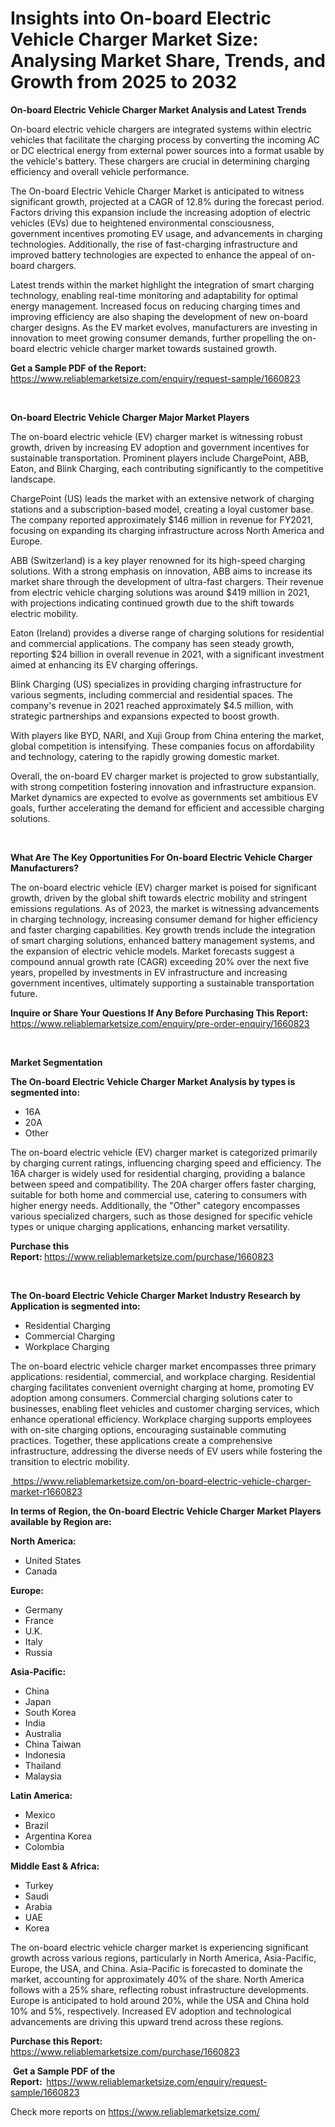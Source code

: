 <p><h1>Insights into On-board Electric Vehicle Charger Market Size: Analysing Market Share, Trends, and Growth from 2025 to 2032</h1></p><p><strong>On-board Electric Vehicle Charger Market Analysis and Latest Trends</strong></p>
<p><p>On-board electric vehicle chargers are integrated systems within electric vehicles that facilitate the charging process by converting the incoming AC or DC electrical energy from external power sources into a format usable by the vehicle's battery. These chargers are crucial in determining charging efficiency and overall vehicle performance.</p><p>The On-board Electric Vehicle Charger Market is anticipated to witness significant growth, projected at a CAGR of 12.8% during the forecast period. Factors driving this expansion include the increasing adoption of electric vehicles (EVs) due to heightened environmental consciousness, government incentives promoting EV usage, and advancements in charging technologies. Additionally, the rise of fast-charging infrastructure and improved battery technologies are expected to enhance the appeal of on-board chargers.</p><p>Latest trends within the market highlight the integration of smart charging technology, enabling real-time monitoring and adaptability for optimal energy management. Increased focus on reducing charging times and improving efficiency are also shaping the development of new on-board charger designs. As the EV market evolves, manufacturers are investing in innovation to meet growing consumer demands, further propelling the on-board electric vehicle charger market towards sustained growth.</p></p>
<p><strong>Get a Sample PDF of the Report:&nbsp;</strong> <a href="https://www.reliablemarketsize.com/enquiry/request-sample/1660823?utm_campaign=3344&utm_medium=2&utm_source=Github&utm_content=ia&utm_term=29032025&utm_id=on-board-electric-vehicle-charger">https://www.reliablemarketsize.com/enquiry/request-sample/1660823</a></p>
<p>&nbsp;</p>
<p><strong>On-board Electric Vehicle Charger Major Market Players</strong></p>
<p><p>The on-board electric vehicle (EV) charger market is witnessing robust growth, driven by increasing EV adoption and government incentives for sustainable transportation. Prominent players include ChargePoint, ABB, Eaton, and Blink Charging, each contributing significantly to the competitive landscape.</p><p>ChargePoint (US) leads the market with an extensive network of charging stations and a subscription-based model, creating a loyal customer base. The company reported approximately $146 million in revenue for FY2021, focusing on expanding its charging infrastructure across North America and Europe.</p><p>ABB (Switzerland) is a key player renowned for its high-speed charging solutions. With a strong emphasis on innovation, ABB aims to increase its market share through the development of ultra-fast chargers. Their revenue from electric vehicle charging solutions was around $419 million in 2021, with projections indicating continued growth due to the shift towards electric mobility.</p><p>Eaton (Ireland) provides a diverse range of charging solutions for residential and commercial applications. The company has seen steady growth, reporting $24 billion in overall revenue in 2021, with a significant investment aimed at enhancing its EV charging offerings.</p><p>Blink Charging (US) specializes in providing charging infrastructure for various segments, including commercial and residential spaces. The company's revenue in 2021 reached approximately $4.5 million, with strategic partnerships and expansions expected to boost growth.</p><p>With players like BYD, NARI, and Xuji Group from China entering the market, global competition is intensifying. These companies focus on affordability and technology, catering to the rapidly growing domestic market. </p><p>Overall, the on-board EV charger market is projected to grow substantially, with strong competition fostering innovation and infrastructure expansion. Market dynamics are expected to evolve as governments set ambitious EV goals, further accelerating the demand for efficient and accessible charging solutions.</p></p>
<p>&nbsp;</p>
<p><strong>What Are The Key Opportunities For On-board Electric Vehicle Charger Manufacturers?</strong></p>
<p><p>The on-board electric vehicle (EV) charger market is poised for significant growth, driven by the global shift towards electric mobility and stringent emissions regulations. As of 2023, the market is witnessing advancements in charging technology, increasing consumer demand for higher efficiency and faster charging capabilities. Key growth trends include the integration of smart charging solutions, enhanced battery management systems, and the expansion of electric vehicle models. Market forecasts suggest a compound annual growth rate (CAGR) exceeding 20% over the next five years, propelled by investments in EV infrastructure and increasing government incentives, ultimately supporting a sustainable transportation future.</p></p>
<p><strong>Inquire or Share Your Questions If Any Before Purchasing This Report:</strong> <a href="https://www.reliablemarketsize.com/enquiry/pre-order-enquiry/1660823?utm_campaign=3344&utm_medium=2&utm_source=Github&utm_content=ia&utm_term=29032025&utm_id=on-board-electric-vehicle-charger">https://www.reliablemarketsize.com/enquiry/pre-order-enquiry/1660823</a></p>
<p>&nbsp;</p>
<p><strong>Market Segmentation</strong></p>
<p><strong>The On-board Electric Vehicle Charger Market Analysis by types is segmented into:</strong></p>
<p><ul><li>16A</li><li>20A</li><li>Other</li></ul></p>
<p><p>The on-board electric vehicle (EV) charger market is categorized primarily by charging current ratings, influencing charging speed and efficiency. The 16A charger is widely used for residential charging, providing a balance between speed and compatibility. The 20A charger offers faster charging, suitable for both home and commercial use, catering to consumers with higher energy needs. Additionally, the "Other" category encompasses various specialized chargers, such as those designed for specific vehicle types or unique charging applications, enhancing market versatility.</p></p>
<p><strong>Purchase this Report:&nbsp;</strong><a href="https://www.reliablemarketsize.com/purchase/1660823?utm_campaign=3344&utm_medium=2&utm_source=Github&utm_content=ia&utm_term=29032025&utm_id=on-board-electric-vehicle-charger">https://www.reliablemarketsize.com/purchase/1660823</a></p>
<p>&nbsp;</p>
<p><strong>The On-board Electric Vehicle Charger Market Industry Research by Application is segmented into:</strong></p>
<p><ul><li>Residential Charging</li><li>Commercial Charging</li><li>Workplace Charging</li></ul></p>
<p><p>The on-board electric vehicle charger market encompasses three primary applications: residential, commercial, and workplace charging. Residential charging facilitates convenient overnight charging at home, promoting EV adoption among consumers. Commercial charging solutions cater to businesses, enabling fleet vehicles and customer charging services, which enhance operational efficiency. Workplace charging supports employees with on-site charging options, encouraging sustainable commuting practices. Together, these applications create a comprehensive infrastructure, addressing the diverse needs of EV users while fostering the transition to electric mobility.</p></p>
<p><a href="https://www.reliablemarketsize.com/on-board-electric-vehicle-charger-market-r1660823?utm_campaign=3344&utm_medium=2&utm_source=Github&utm_content=ia&utm_term=29032025&utm_id=on-board-electric-vehicle-charger">&nbsp;https://www.reliablemarketsize.com/on-board-electric-vehicle-charger-market-r1660823</a></p>
<p><strong>In terms of Region, the On-board Electric Vehicle Charger Market Players available by Region are:</strong></p>
<p>
    <p> <strong> North America: </strong>
        <ul>
            <li>United States</li>
            <li>Canada</li>
        </ul>
        </p> 
    <p> <strong> Europe: </strong>
        <ul>
            <li>Germany</li>
            <li>France</li>
            <li>U.K.</li>
            <li>Italy</li>
            <li>Russia</li>
        </ul>
        </p> 
    <p> <strong> Asia-Pacific: </strong>
        <ul>
            <li>China</li>
            <li>Japan</li>
            <li>South Korea</li>
            <li>India</li>
            <li>Australia</li>
            <li>China Taiwan</li>
            <li>Indonesia</li>
            <li>Thailand</li>
            <li>Malaysia</li>
        </ul>
        </p> 
    <p> <strong> Latin America: </strong>
        <ul>
            <li>Mexico</li>
            <li>Brazil</li>
            <li>Argentina Korea</li>
            <li>Colombia</li>
        </ul>
        </p> 
    <p> <strong> Middle East & Africa: </strong>
        <ul>
            <li>Turkey</li>
            <li>Saudi</li>
            <li>Arabia</li>
            <li>UAE</li>
            <li>Korea</li>
        </ul>
    </p>
    </p>
<p><p>The on-board electric vehicle charger market is experiencing significant growth across various regions, particularly in North America, Asia-Pacific, Europe, the USA, and China. Asia-Pacific is forecasted to dominate the market, accounting for approximately 40% of the share. North America follows with a 25% share, reflecting robust infrastructure developments. Europe is anticipated to hold around 20%, while the USA and China hold 10% and 5%, respectively. Increased EV adoption and technological advancements are driving this upward trend across these regions.</p></p>
<p><strong>Purchase this Report: </strong><a href="https://www.reliablemarketsize.com/purchase/1660823?utm_campaign=3344&utm_medium=2&utm_source=Github&utm_content=ia&utm_term=29032025&utm_id=on-board-electric-vehicle-charger">https://www.reliablemarketsize.com/purchase/1660823</a></p>
<p>&nbsp;<strong>Get a Sample PDF of the Report:&nbsp;&nbsp;</strong><a href="https://www.reliablemarketsize.com/enquiry/request-sample/1660823?utm_campaign=3344&utm_medium=2&utm_source=Github&utm_content=ia&utm_term=29032025&utm_id=on-board-electric-vehicle-charger">https://www.reliablemarketsize.com/enquiry/request-sample/1660823</a></p>
<p><strong></strong></p>
<p>Check more reports on <a href="https://www.reliablemarketsize.com/?utm_campaign=3344&utm_medium=2&utm_source=Github&utm_content=ia&utm_term=29032025&utm_id=on-board-electric-vehicle-charger">https://www.reliablemarketsize.com/</a></p>